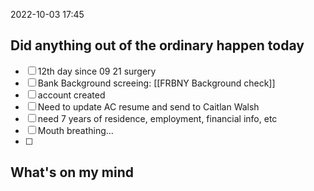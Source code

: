 2022-10-03
17:45

## Did anything out of the ordinary happen today
- [ ] 12th day since 09 21 surgery
- [ ] Bank Background screeing: [[FRBNY Background check]]
- [ ] account created
- [ ] Need to update AC resume and send to Caitlan Walsh
- [ ] need 7 years of residence, employment, financial info, etc
- [ ] Mouth breathing...
- [ ] 

## What's on my mind

